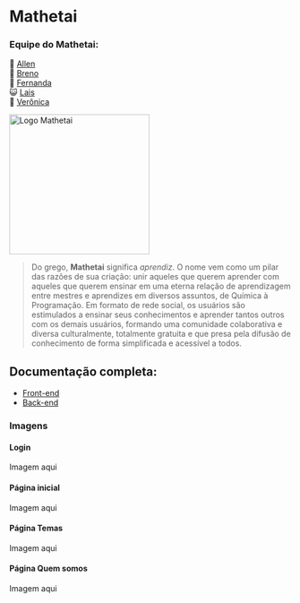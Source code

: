 # Mathetai
### Equipe do Mathetai:
🐼 [Allen]
<br>
🐯 [Breno]
<br>
🐶 [Fernanda]
<br>
😺 [Lais]
<br>
🦊 [Verônica]

[<img align = "center" alt = "Logo Mathetai" width = "250px" src = "https://i.imgur.com/jIRX2qx.png" />][site]

> Do grego, <strong>Mathetai</strong> significa <em>aprendiz</em>. O nome vem como um pilar das razões de sua criação: unir aqueles que querem aprender com aqueles que querem ensinar em uma eterna relação de aprendizagem entre mestres e aprendizes em diversos assuntos, de Química à Programação. Em formato de rede social, os usuários são estimulados a ensinar seus conhecimentos e aprender tantos outros com os demais usuários, formando uma comunidade colaborativa e diversa culturalmente, totalmente gratuita e que presa pela difusão de conhecimento de forma simplificada e acessível a todos.

## Documentação completa:
- [Front-end]
- [Back-end]


### Imagens
#### Login
Imagem aqui

#### Página inicial
Imagem aqui

#### Página Temas
Imagem aqui

#### Página Quem somos
Imagem aqui

[back-end]: <https://github.com/vnalmenara/Projeto-Integrador-Rede-Social-Educacao/blob/main/documentacao/documentacao.md/>
[front-end]: <https://github.com/vnalmenara/Projeto-Integrador-Rede-Social-Educacao-Front-End/tree/main/documentation/>
[site]: <https://mathetai.herokuapp.com/>
[allen]: <https://github.com/AllenLVieira/>
[breno]: <https://github.com/AllenLVieira/>
[fernanda]: <https://github.com/AllenLVieira/>
[lais]: <https://github.com/AllenLVieira/>
[verônica]: <https://github.com/AllenLVieira/>
